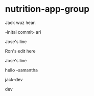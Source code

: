 # nutrition-app-group


Jack wuz hear. 



-inital commit- ari




Jose's line


Ron's edit here



Jose's line

hello -samantha


jack-dev


 dev
